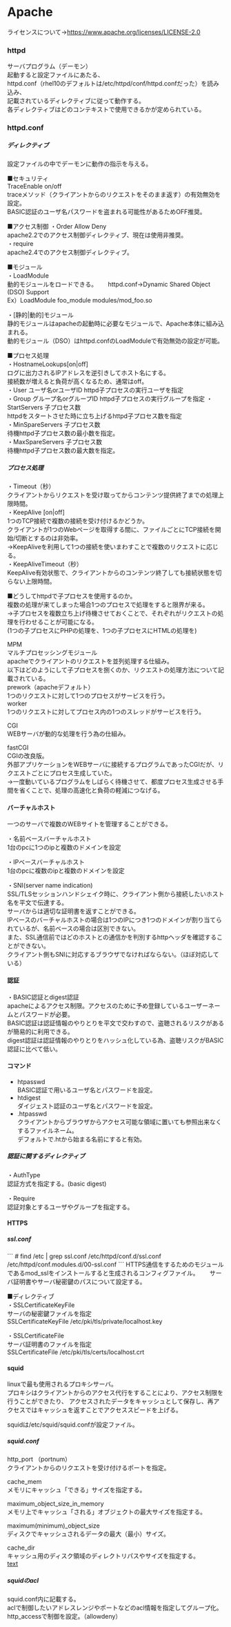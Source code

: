 <h1>Apache</h1>  

ライセンスについて→https://www.apache.org/licenses/LICENSE-2.0

<h3>httpd</h3>  

サーバプログラム（デーモン）  
起動すると設定ファイルにあたる、  
httpd.conf（rhel10のデフォルトは/etc/httpd/conf/httpd.confだった）を読み込み、  
記載されているディレクティブに従って動作する。  
各ディレクティブはどのコンテキストで使用できるかが定められている。  

<h3>httpd.conf</h3>

<h5>ディレクティブ</h5>

設定ファイルの中でデーモンに動作の指示を与える。  

■セキュリティ  
TraceEnable on/off  
traceメソッド（クライアントからのリクエストをそのまま返す）の有効無効を設定。  
BASIC認証のユーザ名パスワードを盗まれる可能性があるためOFF推奨。  

■アクセス制御
・Order Allow Deny  
apache2.2でのアクセス制御ディレクティブ、現在は使用非推奨。  
・require  
apache2.4でのアクセス制御ディレクティブ。  

■モジュール  
・LoadModule  
動的モジュールをロードできる。　　
httpd.conf→Dynamic Shared Object (DSO) Support  
Ex）LoadModule foo_module modules/mod_foo.so  

・[静的|動的]モジュール  
静的モジュールはapacheの起動時に必要なモジュールで、Apache本体に組み込まれる。  
動的モジュール（DSO）はhttpd.confのLoadModuleで有効無効の設定が可能。  

■プロセス処理  
・HostnameLookups[on|off]  
ログに出力されるIPアドレスを逆引きしてホスト名にする。  
接続数が増えると負荷が高くなるため、通常はoff。  
・User  ユーザ名orユーザID
httpd子プロセスの実行ユーザを指定  
・Group  グループ名orグループID
httpd子プロセスの実行グループを指定
・StartServers 子プロセス数  
httpdをスタートさせた時に立ち上げるhttpd子プロセス数を指定  
・MinSpareServers 子プロセス数  
待機httpd子プロセス数の最小数を指定。  
・MaxSpareServers 子プロセス数  
待機httpd子プロセス数の最大数を指定。  

<h5>プロセス処理</h5>

・Timeout（秒）  
クライアントからリクエストを受け取ってからコンテンツ提供終了までの処理上限時間。  
・KeepAlive [on|off]  
1つのTCP接続で複数の接続を受け付けるかどうか。  
クライアントが1つのWebページを取得する間に、ファイルごとにTCP接続を開始/切断とするのは非効率。  
→KeepAliveを利用して1つの接続を使いまわすことで複数のリクエストに応じる。  
・KeepAliveTimeout（秒）  
KeepAlive有効状態で、クライアントからのコンテンツ終了しても接続状態を切らない上限時間。  

■どうしてhttpdで子プロセスを使用するのか。  
複数の処理が来てしまった場合1つのプロセスで処理をすると限界が来る。　　
→子プロセスを複数立ち上げ待機させておくことで、それぞれがリクエストの処理を行わせることが可能になる。  
(1つの子プロセスにPHPの処理を、1つの子プロセスにHTMLの処理を)

MPM  
マルチプロセッシングモジュール  
apacheでクライアントのリクエストを並列処理する仕組み。  
以下はどのようにして子プロセスを捌くのか、リクエストの処理方法について記載されている。  
prework（apacheデフォルト）  
1つのリクエストに対して1つのプロセスがサービスを行う。  
worker  
1つのリクエストに対してプロセス内の1つのスレッドがサービスを行う。  

CGI  
WEBサーバが動的な処理を行う為の仕組み。  

fastCGI  
CGIの改良版。  
外部アプリケーションをWEBサーバに接続するプログラムであったCGIだが、リクエストごとにプロセス生成していた。  
→一度動いているプログラムをしばらく待機させて、都度プロセス生成させる手間を省くことで、処理の高速化と負荷の軽減につなげる。  

<h4>バーチャルホスト</h4>  
一つのサーバで複数のWEBサイトを管理することができる。  
  
・名前ベースバーチャルホスト  
1台のpcに1つのipと複数のドメインを設定  

・IPベースバーチャルホスト  
1台のpcに複数のipと複数のドメインを設定  

・SNI(server name indication)  
SSL/TLSセッションハンドシェイク時に、クライアント側から接続したいホスト名を平文で伝達する。  
サーバからは適切な証明書を返すことができる。  
IPベースのバーチャルホストの場合は1つのIPにつき1つのドメインが割り当てられているが、名前ベースの場合は区別できない。  
また、SSL通信前ではどのホストとの通信かを判別するhttpヘッダを確認することができない。  
クライアント側もSNIに対応するブラウザでなければならない。（ほぼ対応している）  

<h4>認証</h4>

・BASIC認証とdigest認証  
apacheによるアクセス制限。アクセスのために予め登録しているユーザーネームとパスワードが必要。  
BASIC認証は認証情報のやりとりを平文で交わすので、盗聴されるリスクがあるが簡易的に利用できる。  
digest認証は認証情報のやりとりをハッシュ化している為、盗聴リスクがBASIC認証に比べて低い。  

####  コマンド
 -  htpasswd  
     BASIC認証で用いるユーザ名とパスワードを設定。
 -  htdigest  
     ダイジェスト認証のユーザ名とパスワードを設定。
 -  .htpasswd  
     クライアントからブラウザからアクセス可能な領域に置いても参照出来なくするファイルネーム。  
     デフォルトで.htから始まる名前にすると有効。

<h5>認証に関するディレクティブ</h5>

・AuthType  
認証方式を指定する。(basic digest)  

・Require  
認証対象とするユーザやグループを指定する。  

<h4>HTTPS</h4>

<h5>ssl.conf</h5>
```
# find /etc | grep ssl.conf
/etc/httpd/conf.d/ssl.conf
/etc/httpd/conf.modules.d/00-ssl.conf
```
HTTPS通信をするためのモジュールであるmod_sslをインストールすると生成されるコンフィグファイル。　　
サーバ証明書やサーバ秘密鍵のパスについて設定する。　　

■ディレクティブ  
・SSLCertificateKeyFile  
サーバの秘密鍵ファイルを指定  
SSLCertificateKeyFile /etc/pki/tls/private/localhost.key  

・SSLCertificateFile  
サーバ証明書のファイルを指定  
SSLCertificateFile /etc/pki/tls/certs/localhost.crt  

<h4>squid</h4>

linuxで最も使用されるプロキシサーバ。  
プロキシはクライアントからのアクセス代行をすることにより、アクセス制限を行うことができたり、
アクセスされたデータをキャッシュとして保存し、再アクセスではキャッシュを返すことでアクセススピードを上げる。  

squidは/etc/squid/squid.confが設定ファイル。 

<h5>squid.conf</h5> 

http_port （portnum）  
クライアントからのリクエストを受け付けるポートを指定。  

cache_mem  
メモリにキャッシュ「できる」サイズを指定する。  

maximum_object_size_in_memory  
メモリ上でキャッシュ「される」オブジェクトの最大サイズを指定する。　　

maximum(minimum)_object_size  
ディスクでキャッシュされるデータの最大（最小）サイズ。

cache_dir  
キャッシュ用のディスク領域のディレクトリパスやサイズを指定する。  
[text](http_compose.md)  



<h5>squidのacl</h5>

squid.conf内に記載する。  
aclで制御したいアドレスレンジやポートなどのacl情報を指定してグループ化。  
http_accessで制御を設定。（allowdeny）  

